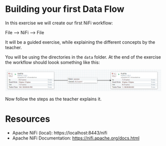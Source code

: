 # Building your first Data Flow

In this exercise we will create our first NiFi workflow:

File --> NiFi --> File

It will be a guided exercise, while explaining the different concepts by the teacher.

You will be using the directories in the `data` folder.
At the end of the exercise the workflow should loook something like this:

![Workflow](../../img/exercise1.png)

Now follow the steps as the teacher explains it.

# Resources

* Apache NiFi (local): https://localhost:8443/nifi
* Apache NiFi Documentation: https://nifi.apache.org/docs.html
